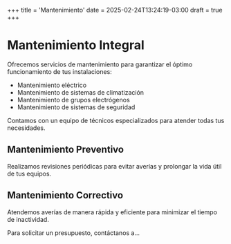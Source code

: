 +++
title = 'Mantenimiento'
date = 2025-02-24T13:24:19-03:00
draft = true
+++

# Mantenimiento Integral

Ofrecemos servicios de mantenimiento para garantizar el óptimo funcionamiento de tus instalaciones:

* Mantenimiento eléctrico
* Mantenimiento de sistemas de climatización
* Mantenimiento de grupos electrógenos
* Mantenimiento de sistemas de seguridad

Contamos con un equipo de técnicos especializados para atender todas tus necesidades.

## Mantenimiento Preventivo

Realizamos revisiones periódicas para evitar averías y prolongar la vida útil de tus equipos.

## Mantenimiento Correctivo

Atendemos averías de manera rápida y eficiente para minimizar el tiempo de inactividad.

Para solicitar un presupuesto, contáctanos a...

